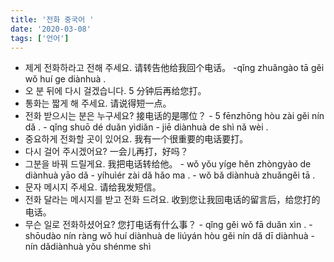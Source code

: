 ```yaml
---
title: '전화 중국어 '
date: '2020-03-08'
tags: ['언어']
---
```


- 제게 전화하라고 전해 주세요. 请转告他给我回个电话。
	    -qǐng zhuǎngào tā gěi wǒ huí ge diànhuà .
- 오 분 뒤에 다시 걸겠습니다. 5 分钟后再给您打。
- 통화는 짧게 해 주세요. 请说得短一点。
- 전화 받으시는 분은 누구세요? 接电话的是哪位？
		- 5 fēnzhōng hòu zài gěi nín dǎ .
		- qǐng shuō dé duǎn yìdiǎn 
		- jiē diànhuà de shì nǎ wèi .
- 중요하게 전화할 곳이 있어요. 我有一个很重要的电话要打。
- 다시 걸어 주시겠어요? 一会儿再打，好吗？
- 그분을 바꿔 드릴게요. 我把电话转给他。
		- wǒ yǒu yíge hěn zhòngyào de diànhuà yāo dǎ 
		- yíhuìér zài dǎ hǎo ma .
		- wǒ bǎ diànhuà zhuǎngěi tā .
- 문자 메시지 주세요. 请给我发短信。
- 전화 달라는 메시지를 받고 전화 드려요. 收到您让我回电话的留言后，给您打的电话。
- 무슨 일로 전화하셨어요? 您打电话有什么事？
		- qǐng gěi wǒ fā duǎn xìn . 
		- shōudào nín ràng wǒ huí diànhuà de liúyán hòu gěi nín dǎ dī diànhuà 
		- nín dǎdiànhuà yǒu shénme shì


<!--stackedit_data:
eyJoaXN0b3J5IjpbMTc0MzgyNjI5OF19
-->